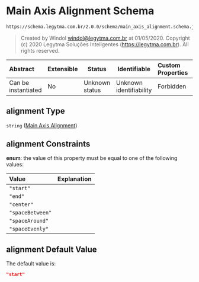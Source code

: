# Main Axis Alignment Schema

```txt
https://schema.legytma.com.br/2.0.0/schema/main_axis_alignment.schema.json#/properties/alignment
```




> Created by Windol [windol@legytma.com.br](mailto:windol@legytma.com.br) at 01/05/2020.
> Copyright (c) 2020 Legytma Soluções Inteligentes (<https://legytma.com.br>). All rights reserved.
>

| Abstract            | Extensible | Status         | Identifiable            | Custom Properties | Additional Properties | Access Restrictions | Defined In                                                                                                |
| :------------------ | ---------- | -------------- | ----------------------- | :---------------- | --------------------- | ------------------- | --------------------------------------------------------------------------------------------------------- |
| Can be instantiated | No         | Unknown status | Unknown identifiability | Forbidden         | Allowed               | none                | [button_bar_theme_data.schema.json\*](../schema/button_bar_theme_data.schema.json) |

## alignment Type

`string` ([Main Axis Alignment](button_bar_theme_data-properties-main-axis-alignment.md))

## alignment Constraints

**enum**: the value of this property must be equal to one of the following values:

| Value            | Explanation |
| :--------------- | ----------- |
| `"start"`        |             |
| `"end"`          |             |
| `"center"`       |             |
| `"spaceBetween"` |             |
| `"spaceAround"`  |             |
| `"spaceEvenly"`  |             |

## alignment Default Value

The default value is:

```json
"start"
```
